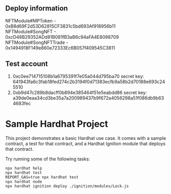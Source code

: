 ## Deploy information
NFTModule#MPToken - 0xB8d69F2d53D62815CF3831c5bd693Af918956b11  
NFTModule#SongNFT - 0xcD48B29352ADd81B081fB3aB6c94aFA4E8098709  
NFTModule#SongNFTTrade - 0x1494918F149e860e72333Ec6B057f409545C3811  

## Test account
1. 0xc0ee714715108b1a6795391f7e05a044d795ba70
secret key: 641943fa6c3fab18fed274c2b3194f0d71383ecfb9a58b2d70188e693c245510
2. 0xb9d47c289b8dacff0b894e385464f51e5eabdd86
secret key: a39de0eaa34cd3be35a7a200989437b9f672a4056298a51f086db9b634683fec

# Sample Hardhat Project

This project demonstrates a basic Hardhat use case. It comes with a sample contract, a test for that contract, and a Hardhat Ignition module that deploys that contract.

Try running some of the following tasks:

```shell
npx hardhat help
npx hardhat test
REPORT_GAS=true npx hardhat test
npx hardhat node
npx hardhat ignition deploy ./ignition/modules/Lock.js
```
